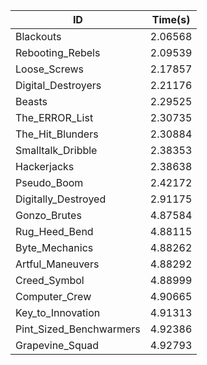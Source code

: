|ID|Time(s)|
|-|-|
|Blackouts|2.06568|
|Rebooting_Rebels|2.09539|
|Loose_Screws|2.17857|
|Digital_Destroyers|2.21176|
|Beasts|2.29525|
|The_ERROR_List|2.30735|
|The_Hit_Blunders|2.30884|
|Smalltalk_Dribble|2.38353|
|Hackerjacks|2.38638|
|Pseudo_Boom|2.42172|
|Digitally_Destroyed|2.91175|
|Gonzo_Brutes|4.87584|
|Rug_Heed_Bend|4.88115|
|Byte_Mechanics|4.88262|
|Artful_Maneuvers|4.88292|
|Creed_Symbol|4.88999|
|Computer_Crew|4.90665|
|Key_to_Innovation|4.91313|
|Pint_Sized_Benchwarmers|4.92386|
|Grapevine_Squad|4.92793|
